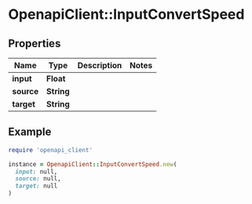 # OpenapiClient::InputConvertSpeed

## Properties

| Name | Type | Description | Notes |
| ---- | ---- | ----------- | ----- |
| **input** | **Float** |  |  |
| **source** | **String** |  |  |
| **target** | **String** |  |  |

## Example

```ruby
require 'openapi_client'

instance = OpenapiClient::InputConvertSpeed.new(
  input: null,
  source: null,
  target: null
)
```


